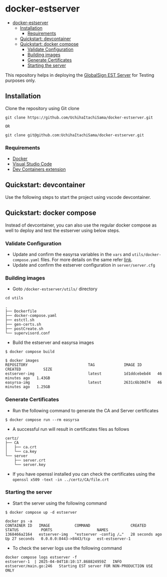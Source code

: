 # docker-estserver

- [docker-estserver](#docker-estserver)
  - [Installation](#installation)
    - [Requirements](#requirements)
  - [Quickstart: devcontainer](#quickstart-devcontainer)
  - [Quickstart: docker compose](#quickstart-docker-compose)
    - [Validate Configuration](#validate-configuration)
    - [Building images](#building-images)
    - [Generate Certificates](#generate-certificates)
    - [Starting the server](#starting-the-server)

This repository helps in deploying the [GlobalSign EST Server](https://github.com/globalsign/est) for Testing purposes only.

## Installation

Clone the repository using Git clone 

```shell
git clone https://github.com/UchihaItachiSama/docker-estserver.git

OR

git clone git@github.com:UchihaItachiSama/docker-estserver.git
```

### Requirements

- [Docker](https://www.docker.com/products/docker-desktop/)
- [Visual Studio Code](https://code.visualstudio.com/)
- [Dev Containers extension](https://marketplace.visualstudio.com/items?itemName=ms-vscode-remote.remote-containers)

## Quickstart: devcontainer

Use the following steps to start the project using vscode devcontainer.

## Quickstart: docker compose

Instead of devcontainer, you can also use the regular docker compose as well to deploy and test the estserver using below steps.

### Validate Configuration

- Update and confirm the easyrsa variables in the `vars` and `utils/docker-compose.yaml` files. For more details on the same refer [link](https://github.com/OpenVPN/easy-rsa/blob/master/doc/EasyRSA-Advanced.md#environmental-variables-reference).
- Update and confirm the estserver configuration in `server/server.cfg`

### Building images
- Goto `/docker-estserver/utils/` directory

```shell
cd utils

.
├── Dockerfile
├── docker-compose.yaml
├── estctl.sh
├── gen-certs.sh
├── postCreate.sh
└── supervisord.conf
```

- Build the estserver and easyrsa images

```shell
$ docker compose build

$ docker images
REPOSITORY                           TAG             IMAGE ID       CREATED          SIZE
estserver-img                        latest          1d1ddcebebd4   46 minutes ago   1.43GB
easyrsa-img                          latest          2631c6b30d74   46 minutes ago   1.25GB
```

### Generate Certificates

- Run the following command to generate the CA and Server certificates

```shell
$ docker compose run --rm easyrsa
```

- A successful run will result in certificates files as follows

```shell
certz/
├── CA
│   ├── ca.crt
│   └── ca.key
└── server
    ├── server.crt
    └── server.key
```

- If you have openssl installed you can check the certificates using the `openssl x509 -text -in ../certz/CA/file.crt`

### Starting the server

- Start the server using the following command

```shell
$ docker compose up -d estserver

docker ps -a
CONTAINER ID   IMAGE           COMMAND                  CREATED          STATUS          PORTS                    NAMES
1368466a2164   estserver-img   "estserver -config /…"   28 seconds ago   Up 27 seconds   0.0.0.0:8443->8443/tcp   est-estserver-1
```

- To check the server logs use the following command

```shell
docker compose logs estserver -f
estserver-1  | 2025-04-04T18:10:17.868824959Z	INFO	estserver/main.go:246	Starting EST server FOR NON-PRODUCTION USE ONLY
```
